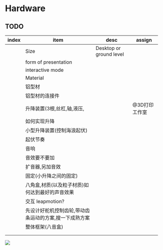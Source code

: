 # Hardware

## TODO

| index | item                         | desc                    | assign   |
|-------|------------------------------|-------------------------|----------|
|       | Size                         | Desktop or ground level |          |
|       | form of presentation         |                         |          |
|       | interactive mode             |                         |          |
|       | Material                     |                         |          |
|       | 铝型材                          |                         |          |
|       | 铝型材的连接件                      |                         |          |
|       | 升降装置(3根,丝杠,轴,液压,             |                         | @3D打印工作室 |
|       | 如何实现升降                       |                         |          |
|       | 小型升降装置(控制海浪起伏)               |                         |          |
|       | 起伏节奏                         |                         |          |
|       | 音响                           |                         |          |
|       | 音效要不要加                       |                         |          |
|       | 扩音器,另加音效                     |                         |          |
|       | 固定(小升降之间的固定)                 |                         |          |
|       | 八角盒,材质(以及粒子材质)如何达到最好的声音效果    |                         |          |
|       | 交互 leapmotion?               |                         |          |
|       | 先设计好舵机控制齿轮,带动齿条运动的方案,搜一下成熟方案 |                         |          |
|       | 整体框架(八音盒)                    |                         |          |
|       |                              |                         |          |
|       |                              |                         |          |

![](舵机.png)
